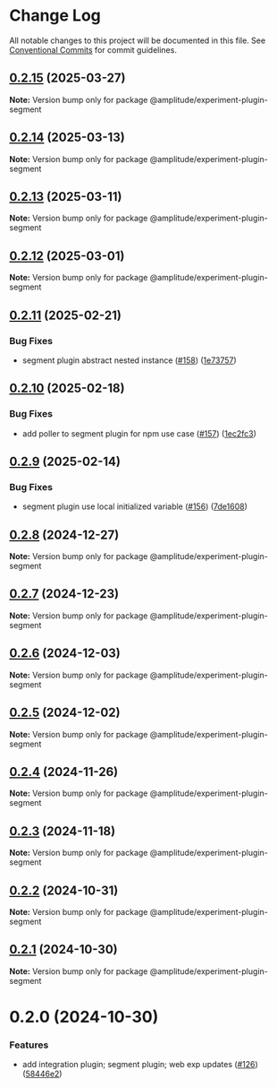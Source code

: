 # Change Log

All notable changes to this project will be documented in this file.
See [Conventional Commits](https://conventionalcommits.org) for commit guidelines.

## [0.2.15](https://github.com/amplitude/experiment-js-client/compare/@amplitude/experiment-plugin-segment@0.2.14...@amplitude/experiment-plugin-segment@0.2.15) (2025-03-27)

**Note:** Version bump only for package @amplitude/experiment-plugin-segment





## [0.2.14](https://github.com/amplitude/experiment-js-client/compare/@amplitude/experiment-plugin-segment@0.2.13...@amplitude/experiment-plugin-segment@0.2.14) (2025-03-13)

**Note:** Version bump only for package @amplitude/experiment-plugin-segment





## [0.2.13](https://github.com/amplitude/experiment-js-client/compare/@amplitude/experiment-plugin-segment@0.2.12...@amplitude/experiment-plugin-segment@0.2.13) (2025-03-11)

**Note:** Version bump only for package @amplitude/experiment-plugin-segment





## [0.2.12](https://github.com/amplitude/experiment-js-client/compare/@amplitude/experiment-plugin-segment@0.2.11...@amplitude/experiment-plugin-segment@0.2.12) (2025-03-01)

**Note:** Version bump only for package @amplitude/experiment-plugin-segment





## [0.2.11](https://github.com/amplitude/experiment-js-client/compare/@amplitude/experiment-plugin-segment@0.2.10...@amplitude/experiment-plugin-segment@0.2.11) (2025-02-21)


### Bug Fixes

* segment plugin abstract nested instance ([#158](https://github.com/amplitude/experiment-js-client/issues/158)) ([1e73757](https://github.com/amplitude/experiment-js-client/commit/1e73757bae98dfd8af1761c5e7c77ee7d1989fe0))





## [0.2.10](https://github.com/amplitude/experiment-js-client/compare/@amplitude/experiment-plugin-segment@0.2.9...@amplitude/experiment-plugin-segment@0.2.10) (2025-02-18)


### Bug Fixes

* add poller to segment plugin for npm use case ([#157](https://github.com/amplitude/experiment-js-client/issues/157)) ([1ec2fc3](https://github.com/amplitude/experiment-js-client/commit/1ec2fc332b44790dfd01d1d4a3e43cd0be0a738f))





## [0.2.9](https://github.com/amplitude/experiment-js-client/compare/@amplitude/experiment-plugin-segment@0.2.8...@amplitude/experiment-plugin-segment@0.2.9) (2025-02-14)


### Bug Fixes

* segment plugin use local initialized variable ([#156](https://github.com/amplitude/experiment-js-client/issues/156)) ([7de1608](https://github.com/amplitude/experiment-js-client/commit/7de16086a8ad9fb1b5a44c2179d3b794021bf199))





## [0.2.8](https://github.com/amplitude/experiment-js-client/compare/@amplitude/experiment-plugin-segment@0.2.7...@amplitude/experiment-plugin-segment@0.2.8) (2024-12-27)

**Note:** Version bump only for package @amplitude/experiment-plugin-segment





## [0.2.7](https://github.com/amplitude/experiment-js-client/compare/@amplitude/experiment-plugin-segment@0.2.6...@amplitude/experiment-plugin-segment@0.2.7) (2024-12-23)

**Note:** Version bump only for package @amplitude/experiment-plugin-segment





## [0.2.6](https://github.com/amplitude/experiment-js-client/compare/@amplitude/experiment-plugin-segment@0.2.5...@amplitude/experiment-plugin-segment@0.2.6) (2024-12-03)

**Note:** Version bump only for package @amplitude/experiment-plugin-segment





## [0.2.5](https://github.com/amplitude/experiment-js-client/compare/@amplitude/experiment-plugin-segment@0.2.4...@amplitude/experiment-plugin-segment@0.2.5) (2024-12-02)

**Note:** Version bump only for package @amplitude/experiment-plugin-segment





## [0.2.4](https://github.com/amplitude/experiment-js-client/compare/@amplitude/experiment-plugin-segment@0.2.3...@amplitude/experiment-plugin-segment@0.2.4) (2024-11-26)

**Note:** Version bump only for package @amplitude/experiment-plugin-segment





## [0.2.3](https://github.com/amplitude/experiment-js-client/compare/@amplitude/experiment-plugin-segment@0.2.2...@amplitude/experiment-plugin-segment@0.2.3) (2024-11-18)

**Note:** Version bump only for package @amplitude/experiment-plugin-segment





## [0.2.2](https://github.com/amplitude/experiment-js-client/compare/@amplitude/experiment-plugin-segment@0.2.1...@amplitude/experiment-plugin-segment@0.2.2) (2024-10-31)

**Note:** Version bump only for package @amplitude/experiment-plugin-segment





## [0.2.1](https://github.com/amplitude/experiment-js-client/compare/@amplitude/experiment-plugin-segment@0.2.0...@amplitude/experiment-plugin-segment@0.2.1) (2024-10-30)

**Note:** Version bump only for package @amplitude/experiment-plugin-segment





# 0.2.0 (2024-10-30)


### Features

* add integration plugin; segment plugin; web exp updates ([#126](https://github.com/amplitude/experiment-js-client/issues/126)) ([58446e2](https://github.com/amplitude/experiment-js-client/commit/58446e2f8af0e41a8dcd9c759d53b60f041c70c2))
